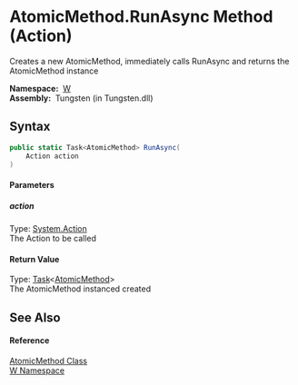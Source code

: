 AtomicMethod.RunAsync Method (Action)
=====================================
   Creates a new AtomicMethod, immediately calls RunAsync and returns the AtomicMethod instance

  **Namespace:**  [W][1]  
  **Assembly:**  Tungsten (in Tungsten.dll)

Syntax
------

```csharp
public static Task<AtomicMethod> RunAsync(
	Action action
)
```

#### Parameters

##### *action*
Type: [System.Action][2]  
The Action to be called

#### Return Value
Type: [Task][3]&lt;[AtomicMethod][4]>  
The AtomicMethod instanced created

See Also
--------

#### Reference
[AtomicMethod Class][4]  
[W Namespace][1]  

[1]: ../README.md
[2]: http://msdn.microsoft.com/en-us/library/bb534741
[3]: http://msdn.microsoft.com/en-us/library/dd321424
[4]: README.md
